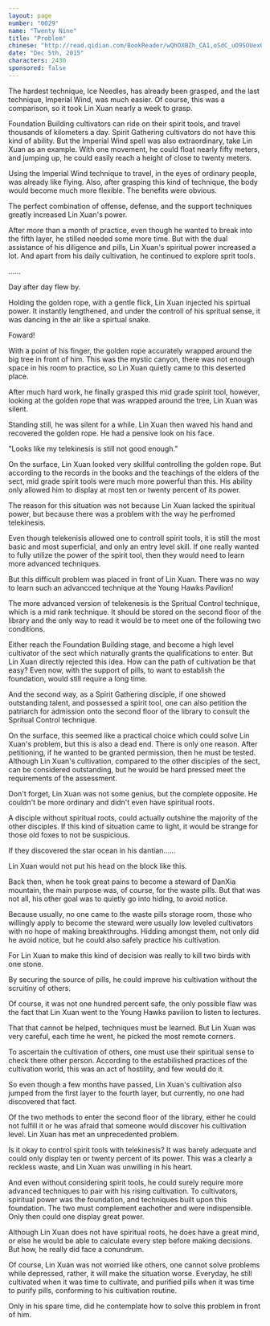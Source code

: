```yaml
---
layout: page
number: "0029"
name: "Twenty Nine"
title: "Problem"
chinese: "http://read.qidian.com/BookReader/wQhOXBZh_CA1,oSdC_uO9SOUex0RJOkJclQ2.aspx"
date: "Dec 5th, 2015"
characters: 2430
sponsored: false
---
```


The hardest technique, Ice Needles, has already been grasped, and the last technique, Imperial Wind, was much easier. Of course, this was a comparison, so it took Lin Xuan nearly a week to grasp.

Foundation Building cultivators can ride on their spirit tools, and travel thousands of kilometers a day. Spirit Gathering cultivators do not have this kind of ability. But the Imperial Wind spell was also extraordinary, take Lin Xuan as an example. With one movement, he could float nearly fifty meters, and jumping up, he could easily reach a height of close to twenty meters.

Using the Imperial Wind technique to travel, in the eyes of ordinary people, was already like flying. Also, after grasping this kind of technique, the body would become much more flexible. The benefits were obvious.

The perfect combination of offense, defense, and the support techniques greatly increased Lin Xuan's power.

After more than a month of practice, even though he wanted to break into the fifth layer, he stilled needed some more time. But with the dual assistance of his diligence and pills, Lin Xuan's spiritual power increased a lot. And apart from his daily cultivation, he continued to explore sprit tools.

......

Day after day flew by.

Holding the golden rope, with a gentle flick, Lin Xuan injected his spirtual power. It instantly lengthened, and under the controll of his spritual sense, it was dancing in the air like a spirtual snake.

Foward!

With a point of his finger, the golden rope accurately wrapped around the big tree in front of him. This was the mystic canyon, there was not enough space in his room to practice, so Lin Xuan quietly came to this deserted place.

After much hard work, he finally grasped this mid grade spirit tool, however, looking at the golden rope that was wrapped around the tree, Lin Xuan was silent.

Standing still, he was silent for a while. Lin Xuan then waved his hand and recovered the golden rope. He had a pensive look on his face.

"Looks like my telekinesis is still not good enough."

On the surface, Lin Xuan looked very skillful controlling the golden rope. But according to the records in the books and the teachings of the elders of the sect, mid grade spirit tools were much more powerful than this. His ability only allowed him to display at most ten or twenty percent of its power.

The reason for this situation was not because Lin Xuan lacked the spiritual power, but because there was a problem with the way he perfromed telekinesis.

Even though telekenisis allowed one to controll spirit tools, it is still the most basic and most superficial, and only an entry level skill. If one really wanted to fully utilize the power of the spirit tool, then they would need to learn more advanced techniques.

But this difficult problem was placed in front of Lin Xuan. There was no way to learn such an advancced technique at the Young Hawks Pavilion!

The more advanced version of telekenesis is the Spritual Control technique, which is a mid rank technique. It should be stored on the second floor of the library and the only way to read it would be to meet one of the following two conditions.

Either reach the Foundation Building stage, and become a high level cultivator of the sect which naturally grants the qualifications to enter. But Lin Xuan directly rejected this idea. How can the path of cultivation be that easy? Even now, with the support of pills, to want to establish the foundation, would still require a long time.

And the second way, as a Spirit Gathering disciple, if one showed outstanding talent, and possessed a spirit tool, one can also petition the patriarch for admission onto the second floor of the library to consult the Spritual Control technique.

On the surface, this seemed like a practical choice which could solve Lin Xuan's problem, but this is also a dead end. There is only one reason. After petitioning, if he wanted to be granted permission, then he must be tested. Although Lin Xuan's cultivation, compared to the other disciples of the sect, can be considered outstanding, but he would be hard pressed meet the requirements of the assessment.

Don't forget, Lin Xuan was not some genius, but the complete opposite. He couldn't be more ordinary and didn't even have spiritual roots.

A disciple without spiritual roots, could actually outshine the majority of the other disciples. If this kind of situation came to light, it would be strange for those old foxes to not be suspicious.

If they discovered the star ocean in his dantian......

Lin Xuan would not put his head on the block like this.

Back then, when he took great pains to become a steward of DanXia mountain, the main purpose was, of course, for the waste pills. But that was not all, his other goal was to quietly go into hiding, to avoid notice.

Because usually, no one came to the waste pills storage room, those who willingly apply to become the steward were usually low leveled cultivators with no hope of making breakthroughs. Hidding amongst them, not only did he avoid notice, but he could also safely practice his cultivation.

For Lin Xuan to make this kind of decision was really to kill two birds with one stone.

By securing the source of pills, he could improve his cultivation without the scruitiny of others.

Of course, it was not one hundred percent safe, the only possible flaw was the fact that Lin Xuan went to the Young Hawks pavilion to listen to lectures.

That that cannot be helped, techniques must be learned. But Lin Xuan was very careful, each time he went, he picked the most remote corners.

To ascertain the cultivation of others, one must use their spiritual sense to check there other person. According to the estabilished practices of the cultivation world, this was an act of hostility, and few would do it.

So even though a few months have passed, Lin Xuan's cultivation also jumped from the first layer to the fourth layer, but currently, no one had discovered that fact.

Of the two methods to enter the second floor of the library, either he could not fulfill it or he was afraid that someone would discover his cultivation level. Lin Xuan has met an unprecedented problem.

Is it okay to control spirit tools with telekinesis? It was barely adequate and could only display ten or twenty percent of its power. This was a clearly a reckless waste, and Lin Xuan was unwilling in his heart.

And even without considering spirit tools, he could surely require more advanced techniques to pair with his rising cultivation. To cultivators, spiritual power was the foundation, and techniques built upon this foundation. The two must complement eachother and were indispensible. Only then could one display great power.

Although Lin Xuan does not have spiritual roots, he does have a great mind, or else he would be able to calculate every step before making decisions. But how, he really did face a conundrum.

Of course, Lin Xuan was not worried like others, one cannot solve problems while depressed, rather, it will make the situation worse. Everyday, he still cultivated when it was time to cultivate, and purified pills when it was time to purify pills, conforming to his cultivation routine.

Only in his spare time, did he contemplate how to solve this problem in front of him.
